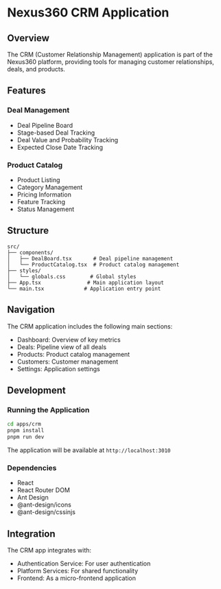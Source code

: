 # Nexus360 CRM Application

## Overview
The CRM (Customer Relationship Management) application is part of the Nexus360 platform, providing tools for managing customer relationships, deals, and products.

## Features

### Deal Management
- Deal Pipeline Board
- Stage-based Deal Tracking
- Deal Value and Probability Tracking
- Expected Close Date Tracking

### Product Catalog
- Product Listing
- Category Management
- Pricing Information
- Feature Tracking
- Status Management

## Structure

```
src/
├── components/
│   ├── DealBoard.tsx       # Deal pipeline management
│   └── ProductCatalog.tsx  # Product catalog management
├── styles/
│   └── globals.css        # Global styles
├── App.tsx               # Main application layout
└── main.tsx             # Application entry point
```

## Navigation

The CRM application includes the following main sections:
- Dashboard: Overview of key metrics
- Deals: Pipeline view of all deals
- Products: Product catalog management
- Customers: Customer management
- Settings: Application settings

## Development

### Running the Application
```bash
cd apps/crm
pnpm install
pnpm run dev
```

The application will be available at `http://localhost:3010`

### Dependencies
- React
- React Router DOM
- Ant Design
- @ant-design/icons
- @ant-design/cssinjs

## Integration

The CRM app integrates with:
- Authentication Service: For user authentication
- Platform Services: For shared functionality
- Frontend: As a micro-frontend application
